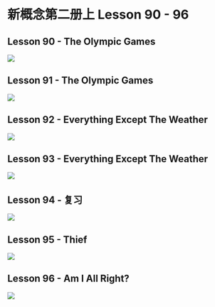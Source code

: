 # 新概念第二册上 Lesson 90 - 96

## Lesson 90 - The Olympic Games

<img src="lesson/Lesson-90.png">

## Lesson 91 - The Olympic Games

<img src="lesson/Lesson-91.png">

## Lesson 92 - Everything Except The Weather

<img src="lesson/Lesson-92.png">

## Lesson 93 - Everything Except The Weather

<img src="lesson/Lesson-93.png">

## Lesson 94 - 复习

<img src="lesson/Lesson-94.png">

## Lesson 95 - Thief

<img src="lesson/Lesson-95.png">

## Lesson 96 - Am I All Right?

<img src="lesson/Lesson-96.png">
